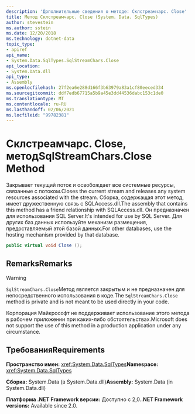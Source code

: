 ```yaml
---
description: 'Дополнительные сведения о методе: Склстреамчарс. Close'
title: Метод Склстреамчарс. Close (System. Data. SqlTypes)
author: stevestein
ms.author: sstein
ms.date: 12/20/2018
ms.technology: dotnet-data
topic_type:
- apiref
api_name:
- System.Data.SqlTypes.SqlStreamChars.Close
api_location:
- System.Data.dll
api_type:
- Assembly
ms.openlocfilehash: 27f2ea6e288d166f3b63979a83a1cf80eeced334
ms.sourcegitcommit: ddf7edb67715a5b9a45e3dd44536dabc153c1de0
ms.translationtype: MT
ms.contentlocale: ru-RU
ms.lasthandoff: 02/06/2021
ms.locfileid: "99782381"
---
```

# <a name="sqlstreamcharsclose-method"></a><span data-ttu-id="dd99c-103">Склстреамчарс. Close, метод</span><span class="sxs-lookup"><span data-stu-id="dd99c-103">SqlStreamChars.Close Method</span></span>

<span data-ttu-id="dd99c-104">Закрывает текущий поток и освобождает все системные ресурсы, связанные с потоком.</span><span class="sxs-lookup"><span data-stu-id="dd99c-104">Closes the current stream and releases any system resources associated with the stream.</span></span> <span data-ttu-id="dd99c-105">Сборка, содержащая этот метод, имеет дружественную связь с SQLAccess.dll.</span><span class="sxs-lookup"><span data-stu-id="dd99c-105">The assembly that contains this method has a friend relationship with SQLAccess.dll.</span></span> <span data-ttu-id="dd99c-106">Он предназначен для использования SQL Server.</span><span class="sxs-lookup"><span data-stu-id="dd99c-106">It's intended for use by SQL Server.</span></span> <span data-ttu-id="dd99c-107">Для других баз данных используйте механизм размещения, предоставляемый этой базой данных.</span><span class="sxs-lookup"><span data-stu-id="dd99c-107">For other databases, use the hosting mechanism provided by that database.</span></span>

```csharp
public virtual void Close ();
```

## <a name="remarks"></a><span data-ttu-id="dd99c-108">Remarks</span><span class="sxs-lookup"><span data-stu-id="dd99c-108">Remarks</span></span>

> [!WARNING]
> <span data-ttu-id="dd99c-109">`SqlStreamChars.Close`Метод является закрытым и не предназначен для непосредственного использования в коде.</span><span class="sxs-lookup"><span data-stu-id="dd99c-109">The `SqlStreamChars.Close` method is private and is not meant to be used directly in your code.</span></span>
>
> <span data-ttu-id="dd99c-110">Корпорация Майкрософт не поддерживает использование этого метода в рабочем приложении при каких-либо обстоятельствах.</span><span class="sxs-lookup"><span data-stu-id="dd99c-110">Microsoft does not support the use of this method in a production application under any circumstance.</span></span>

## <a name="requirements"></a><span data-ttu-id="dd99c-111">Требования</span><span class="sxs-lookup"><span data-stu-id="dd99c-111">Requirements</span></span>

<span data-ttu-id="dd99c-112">**Пространство имен:** <xref:System.Data.SqlTypes></span><span class="sxs-lookup"><span data-stu-id="dd99c-112">**Namespace:** <xref:System.Data.SqlTypes></span></span>

<span data-ttu-id="dd99c-113">**Сборка:** System.Data (в System.Data.dll)</span><span class="sxs-lookup"><span data-stu-id="dd99c-113">**Assembly:** System.Data (in System.Data.dll)</span></span>

<span data-ttu-id="dd99c-114">**Платформа .NET Framework версии:** Доступно с 2,0.</span><span class="sxs-lookup"><span data-stu-id="dd99c-114">**.NET Framework versions:** Available since 2.0.</span></span>
